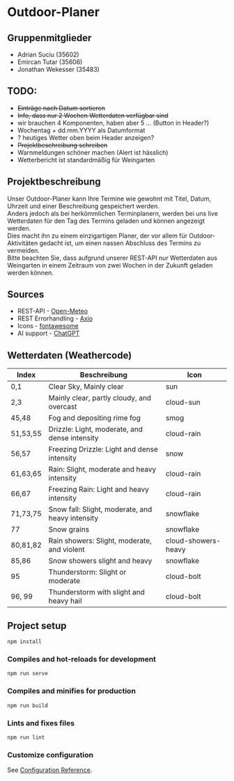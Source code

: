 # Outdoor-Planer 

## Gruppenmitglieder
- Adrian Suciu (35602)
- Emircan Tutar (35606)
- Jonathan Wekesser (35483)
 
## TODO:
- ~~Einträge nach Datum sortieren~~
- ~~Info, dass nur 2 Wochen Wetterdaten verfügbar sind~~
- wir brauchen 4 Komponenten, haben aber 5 ... (Button in Header?)
- Wochentag + dd.mm.YYYY als Datumformat
- ? heutiges Wetter oben beim Header anzeigen?
- ~~Projektbeschreibung schreiben~~
- Warnmeldungen schöner machen (Alert ist hässlich)
- Wetterbericht ist standardmäßig für Weingarten

## Projektbeschreibung
Unser Outdoor-Planer kann Ihre Termine wie gewohnt mit Titel, Datum, Uhrzeit und einer Beschreibung gespeichert werden. 
<br> 
Anders jedoch als bei herkömmlichen Terminplanern, werden bei uns live Wetterdaten für den Tag des Termins geladen und können angezeigt werden.
<br>
Dies macht ihn zu einem einzigartigen Planer, der vor allem für Outdoor-Aktivitäten gedacht ist, um einen nassen Abschluss des Termins zu vermeiden. 
<br>
Bitte beachten Sie, dass aufgrund unserer REST-API nur Wetterdaten aus Weingarten in einem Zeitraum von zwei Wochen in der Zukunft geladen werden können. 

## Sources
- REST-API - [Open-Meteo](https://open-meteo.com/)
- REST Errorhandling - [Axio](https://www.npmjs.com/package/axios)
- Icons - [fontawesome](https://fontawesome.com)
- AI support - [ChatGPT](https://chat.openai.com/)

## Wetterdaten (Weathercode)
| Index    | Beschreibung                                     | Icon                 |
|----------|--------------------------------------------------|----------------------|
| 0,1      | Clear Sky, Mainly clear                          | sun                  |
| 2,3      | Mainly clear, partly cloudy, and overcast        | cloud-sun            |
| 45,48    | Fog and depositing rime fog                      | smog                 |
| 51,53,55 | Drizzle: Light, moderate, and dense intensity    | cloud-rain           |
| 56,57    | Freezing Drizzle: Light and dense intensity      | snow                 |
| 61,63,65 | Rain: Slight, moderate and heavy intensity       | cloud-rain           |
| 66,67    | Freezing Rain: Light and heavy intensity         | cloud-rain           |
| 71,73,75 | Snow fall: Slight, moderate, and heavy intensity | snowflake            |
| 77       | Snow grains                                      | snowflake            |
| 80,81,82 | Rain showers: Slight, moderate, and violent      | cloud-showers-heavy  |
| 85,86    | Snow showers slight and heavy                    | snowflake            |
| 95       | Thunderstorm: Slight or moderate                 | cloud-bolt           |
| 96, 99   | Thunderstorm with slight and heavy hail          | cloud-bolt           | 


## Project setup
```
npm install
```

### Compiles and hot-reloads for development
```
npm run serve
```

### Compiles and minifies for production
```
npm run build
```

### Lints and fixes files
```
npm run lint
```

### Customize configuration
See [Configuration Reference](https://cli.vuejs.org/config/).
